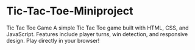 # Tic-Tac-Toe-Miniproject
Tic Tac Toe Game  A simple Tic Tac Toe game built with HTML, CSS, and JavaScript. Features include player turns, win detection, and responsive design. Play directly in your browser!
